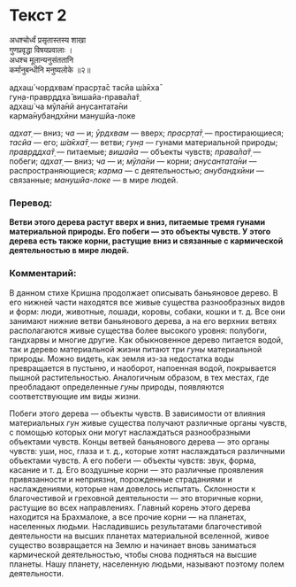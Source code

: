 # Текст 2

अधश्चोर्ध्वं प्रसृतास्तस्य शाखा  
गुणप्रवृद्धा विषयप्रवालाः ।  
अधश्च मूलान्यनुसंततानि  
कर्मानुबन्धीनि मनुष्यलोके ॥२॥

адхаш́ чордхвам̇ праср̣та̄с тасйа ш́а̄кха̄  
гун̣а-правр̣ддха̄ вишайа-права̄ла̄т̣  
адхаш́ ча мӯла̄нй анусантата̄ни  
карма̄нубандхӣни манушйа-локе

_адхат̣_ — вниз; _ча_ — и; _ӯрдхвам_ — вверх; _праср̣та̄т̣_ — простирающиеся; _тасйа_ — его; _ш́а̄кха̄т̣_ — ветви; _гун̣а_ — гунами материальной природы; _правр̣ддха̄т̣_ — питаемые; _вишайа_ — объекты чувств; _права̄ла̄т̣_ — побеги; _адхат̣_ — вниз; _ча_ — и; _мӯла̄ни_ — корни; _анусантата̄ни_ — распространяющиеся; _карма_ — с деятельностью; _анубандхӣни_ — связанные; _манушйа-локе_ — в мире людей.

### Перевод:

**Ветви этого дерева растут вверх и вниз, питаемые тремя гунами материальной природы. Его побеги — это объекты чувств. У этого дерева есть также корни, растущие вниз и связанные с кармической деятельностью в мире людей.**

### Комментарий:

В данном стихе Кришна продолжает описывать баньяновое дерево. В его нижней части находятся все живые существа разнообразных видов и форм: люди, животные, лошади, коровы, собаки, кошки и т. д. Все они занимают нижние ветви баньянового дерева, а на его верхних ветвях располагаются живые существа более высокого уровня: полубоги, гандхарвы и многие другие. Как обыкновенное дерево питается водой, так и дерево материальной жизни питают три _гуны_ материальной природы. Можно видеть, как земля из-за недостатка воды превращается в пустыню, и наоборот, напоенная водой, покрывается пышной растительностью. Аналогичным образом, в тех местах, где преобладают определенные _гуны_ природы, появляются соответствующие им виды жизни.

Побеги этого дерева — объекты чувств. В зависимости от влияния материальных _гун_ живые существа получают различные органы чувств, с помощью которых они могут наслаждаться разнообразными объектами чувств. Концы ветвей баньянового дерева — это органы чувств: уши, нос, глаза и т. д., которые хотят наслаждаться различными объектами чувств. А его побеги — объекты чувств: звук, форма, касание и т. д. Его воздушные корни — это различные проявления привязанности и неприязни, порожденные страданиями и наслаждениями, которые нам довелось испытать. Склонности к благочестивой и греховной деятельности — это вторичные корни, растущие во всех направлениях. Главный корень этого дерева находится на Брахмалоке, а все прочие корни — на планетах, населенных людьми. Насладившись результатами благочестивой деятельности на высших планетах материальной вселенной, живое существо возвращается на Землю и начинает вновь заниматься кармической деятельностью, чтобы снова подняться на высшие планеты. Нашу планету, населенную людьми, называют поэтому полем деятельности.